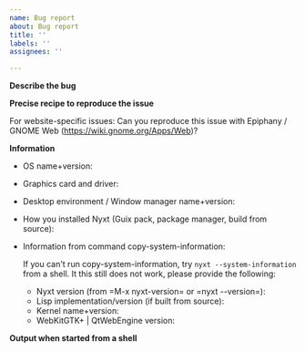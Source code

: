 ```yaml
---
name: Bug report
about: Bug report
title: ''
labels: ''
assignees: ''

---
```


**Describe the bug**

**Precise recipe to reproduce the issue**

For website-specific issues:
Can you reproduce this issue with Epiphany / GNOME Web (https://wiki.gnome.org/Apps/Web)?

**Information**
- OS name+version:
- Graphics card and driver:
- Desktop environment / Window manager name+version:
- How you installed Nyxt (Guix pack, package manager, build from source):
- Information from command copy-system-information:

  If you can't run copy-system-information, try `nyxt --system-information` from
  a shell.  It this still does not work, please provide the following:
  - Nyxt version (from =M-x nyxt-version= or =nyxt --version=):
  - Lisp implementation/version (if built from source):
  - Kernel name+version:
  - WebKitGTK+ | QtWebEngine version:

**Output when started from a shell**
